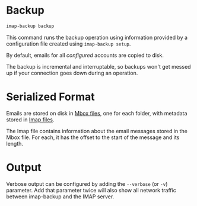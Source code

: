 # Backup

```sh
imap-backup backup
```

This command runs the backup operation using information provided
by a configuration file created using `imap-backup setup`.

By default, emails for all *configured* accounts are copied to disk.

The backup is incremental and interruptable, so backups won't get messed up
if your connection goes down during an operation.

# Serialized Format

Emails are stored on disk in [Mbox files](../files/mboxrd.md), one for each folder,
with metadata stored in [Imap files](../files/imap.md).

The Imap file contains information about the email messages stored in the Mbox file.
For each, it has the offset to the start of the message and its length.

# Output

Verbose output can be configured by adding the `--verbose` (or `-v`) parameter.
Add that parameter twice will also show all network traffic between
imap-backup and the IMAP server.
